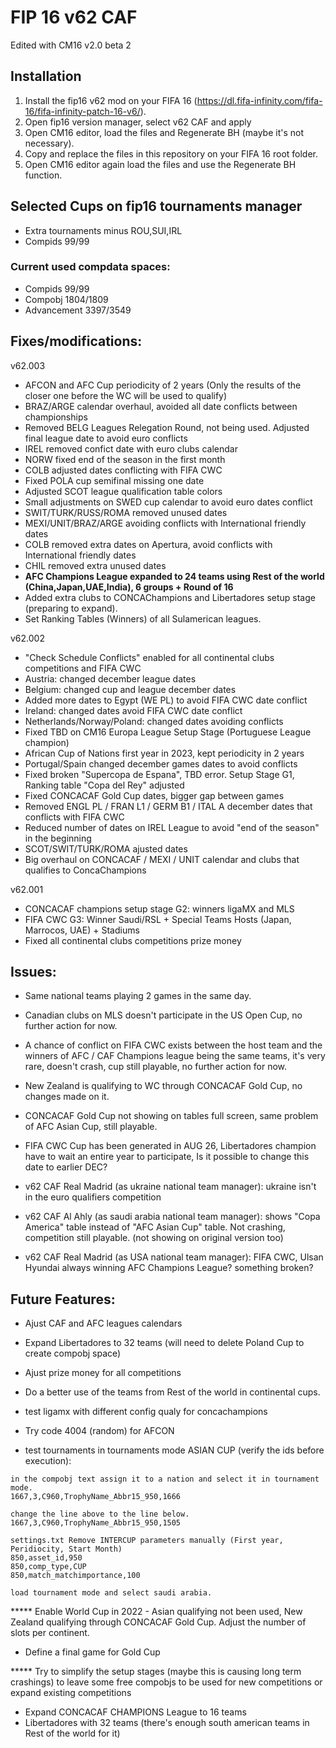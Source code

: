 # FIP 16 v62 CAF

Edited with CM16 v2.0 beta 2 


## Installation

1. Install the fip16 v62 mod on your FIFA 16 (https://dl.fifa-infinity.com/fifa-16/fifa-infinity-patch-16-v6/).
2. Open fip16 version manager, select v62 CAF and apply 
3. Open CM16 editor, load the files and Regenerate BH (maybe it's not necessary). 
4. Copy and replace the files in this repository on your FIFA 16 root folder.
5. Open CM16 editor again load the files and use the Regenerate BH function.


## Selected Cups on fip16 tournaments manager

- Extra tournaments minus ROU,SUI,IRL
- Compids 99/99

### Current used compdata spaces:

- Compids 99/99
- Compobj 1804/1809
- Advancement 3397/3549

## Fixes/modifications:

v62.003
- AFCON and AFC Cup periodicity of 2 years (Only the results of the closer one before the WC will be used to qualify)
- BRAZ/ARGE calendar overhaul, avoided all date conflicts between championships
- Removed BELG Leagues Relegation Round, not being used. Adjusted final league date to avoid euro conflicts
- IREL removed confict date with euro clubs calendar
- NORW fixed end of the season in the first month
- COLB adjusted dates conflicting with FIFA CWC
- Fixed POLA cup semifinal missing one date
- Adjusted SCOT league qualification table colors
- Small adjustments on SWED cup calendar to avoid euro dates conflict 
- SWIT/TURK/RUSS/ROMA removed unused dates
- MEXI/UNIT/BRAZ/ARGE avoiding conflicts with International friendly dates
- COLB removed extra dates on Apertura, avoid conflicts with International friendly dates
- CHIL removed extra unused dates
- **AFC Champions League expanded to 24 teams using Rest of the world (China,Japan,UAE,India), 6 groups + Round of 16**
- Added extra clubs to CONCAChampions and Libertadores setup stage (preparing to expand). 
- Set Ranking Tables (Winners) of all Sulamerican leagues.

v62.002
- "Check Schedule Conflicts" enabled for all continental clubs competitions and FIFA CWC
- Austria: changed december league dates
- Belgium: changed cup and league december dates
- Added more dates to Egypt (WE PL) to avoid FIFA CWC date conflict
- Ireland: changed dates avoid FIFA CWC date conflict
- Netherlands/Norway/Poland: changed dates avoiding conflicts
- Fixed TBD on CM16 Europa League Setup Stage (Portuguese League champion)
- African Cup of Nations first year in 2023, kept periodicity in 2 years
- Portugal/Spain changed december games dates to avoid conflicts
- Fixed broken "Supercopa de Espana", TBD error. Setup Stage G1, Ranking table "Copa del Rey" adjusted
- Fixed CONCACAF Gold Cup dates, bigger gap between games
- Removed ENGL PL / FRAN L1 / GERM B1 / ITAL A december dates that conflicts with FIFA CWC
- Reduced number of dates on IREL League to avoid "end of the season" in the beginning
- SCOT/SWIT/TURK/ROMA ajusted dates
- Big overhaul on CONCACAF / MEXI / UNIT calendar and clubs that qualifies to ConcaChampions

v62.001
- CONCACAF champions setup stage G2: winners ligaMX and MLS
- FIFA CWC G3: Winner Saudi/RSL + Special Teams Hosts (Japan, Marrocos, UAE) + Stadiums
- Fixed all continental clubs competitions prize money


## Issues: 
  
- Same national teams playing 2 games in the same day.
 
- Canadian clubs on MLS doesn't participate in the US Open Cup, no further action for now.
- A chance of conflict on FIFA CWC exists between the host team and the winners of AFC / CAF Champions league being the same teams, it's very rare, doesn't crash, cup still playable, no further action for now.
- New Zealand is qualifying to WC through CONCACAF Gold Cup, no changes made on it.
- CONCACAF Gold Cup not showing on tables full screen, same problem of AFC Asian Cup, still playable.
- FIFA CWC Cup has been generated in AUG 26, Libertadores champion have to wait an entire year to participate, Is it possible to change this date to earlier DEC?

- v62 CAF Real Madrid (as ukraine national team manager): ukraine isn't in the euro qualifiers competition
- v62 CAF Al Ahly (as saudi arabia national team manager): shows "Copa America" table instead of "AFC Asian Cup" table. Not crashing, competition still playable. (not showing on original version too)
- v62 CAF Real Madrid (as USA national team manager): FIFA CWC, Ulsan Hyundai always winning AFC Champions League? something broken?


## Future Features:

- Ajust CAF and AFC leagues calendars
- Expand Libertadores to 32 teams (will need to delete Poland Cup to create compobj space)
- Ajust prize money for all competitions

- Do a better use of the teams from Rest of the world in continental cups.
- test ligamx with different config qualy for concachampions
- Try code 4004 (random) for AFCON
- test tournaments in tournaments mode ASIAN CUP (verify the ids before execution):

```
in the compobj text assign it to a nation and select it in tournament mode.
1667,3,C960,TrophyName_Abbr15_950,1666

change the line above to the line below.
1667,3,C960,TrophyName_Abbr15_950,1505

settings.txt Remove INTERCUP parameters manually (First year, Peridiocity, Start Month)
850,asset_id,950
850,comp_type,CUP
850,match_matchimportance,100

load tournament mode and select saudi arabia. 
``` 

***** Enable World Cup in 2022 - Asian qualifying not been used, New Zealand qualifying through CONCACAF Gold Cup. Adjust the number of slots per continent.
- Define a final game for Gold Cup

***** Try to simplify the setup stages (maybe this is causing long term crashings) to leave some free compobjs to be used for new competitions or expand existing competitions 
- Expand CONCACAF CHAMPIONS League to 16 teams
- Libertadores with 32 teams (there's enough south american teams in Rest of the world for it)